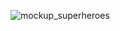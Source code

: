 ![mockup_superheroes](https://github.com/ilmicuy/superheroes-apps/assets/126063465/19f13fbb-a185-403f-aaf9-c51e4aaa71fa)
